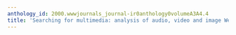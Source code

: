 ```yaml
---
anthology_id: 2000.wwwjournals_journal-ir0anthology0volumeA3A4.4
title: 'Searching for multimedia: analysis of audio, video and image Web queries'
---
```


